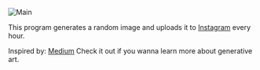 ![Main](https://github.com/dd8888/generative-art-go/workflows/Main/badge.svg)

This program generates a random image and uploads it to [Instagram](https://instagram.com/_codeart/) every hour.

Inspired by: [Medium](https://medium.com/@gianluca.guarini/writing-a-generative-contemporary-art-bot-for-instagram-7caa57d6514)
Check it out if you wanna learn more about generative art.

